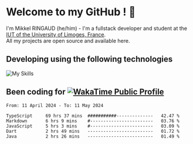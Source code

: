 # Welcome to my GitHub ! 🌃
I'm Mikkel RINGAUD (he/him) - I'm a fullstack developer and student at the [IUT of the University of Limoges, France](https://iut.unilim.fr). \
All my projects are open source and available here.

## Developing using the following technologies

![My Skills](https://skillicons.dev/icons?i=solidjs,pnpm,nodejs,ts,js,vercel,html,css,astro,git,md,discord,electron,figma,obsidian,github,windows,arch,bash,bun,c,cloudflare,linux,py,tailwind,vscode,nginx,npm,tauri,vite,zig,yarn,windicss&theme=dark)


## Been coding for [![WakaTime Public Profile](https://wakatime.com/badge/user/0839e595-e07a-435c-8d59-ed95f2a3d6dd.svg?style=flat-square)](https://wakatime.com/@0839e595-e07a-435c-8d59-ed95f2a3d6dd)

<!--START_SECTION:waka-->

```plain
From: 11 April 2024 - To: 11 May 2024

TypeScript     69 hrs 37 mins  ###########--------------   42.47 %
Markdown       6 hrs 9 mins    #------------------------   03.76 %
JavaScript     5 hrs 3 mins    #------------------------   03.09 %
Dart           2 hrs 49 mins   -------------------------   01.72 %
Java           2 hrs 26 mins   -------------------------   01.49 %
```

<!--END_SECTION:waka-->

